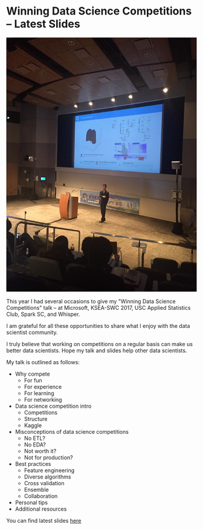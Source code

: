 # Winning Data Science Competitions – Latest Slides

![](/images/20170405-winning-ds-competition.jpg)

This year I had several occasions to give my "Winning Data Science Competitions" talk – at Microsoft, KSEA-SWC 2017, USC Applied Statistics Club, Spark SC, and Whisper.

I am grateful for all these opportunities to share what I enjoy with the data scientist community.

I truly believe that working on competitions on a regular basis can make us better data scientists. Hope my talk and slides help other data scientists.

My talk is outlined as follows:

* Why compete
  * For fun
  * For experience
  * For learning
  * For networking
* Data science competition intro
  * Competitions
  * Structure
  * Kaggle
* Misconceptions of data science competitions
  * No ETL?
  * No EDA?
  * Not worth it?
  * Not for production?
* Best practices
  * Feature engineering
  * Diverse algorithms
  * Cross validation
  * Ensemble
  * Collaboration
* Personal tips
* Additional resources

You can find latest slides [here](https://www.slideshare.net/jeongyoonlee/winning-data-science-competitions-74391113?ref=http://kaggler.com/page/2/)
